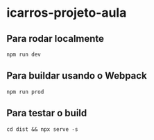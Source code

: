 # icarros-projeto-aula

## Para rodar localmente

`npm run dev`

## Para buildar usando o Webpack

`npm run prod`

## Para testar o build

`cd dist && npx serve -s`
